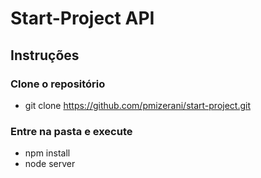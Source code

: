 # Start-Project API


## Instruções
### Clone o repositório
- git clone https://github.com/pmizerani/start-project.git

### Entre na pasta e execute
- npm install
- node server